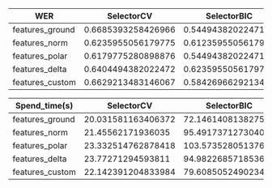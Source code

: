 | WER | SelectorCV |SelectorBIC|SelectorDIC|
|-|-|-|-|
|features_ground|0.6685393258426966|0.5449438202247191|0.5617977528089888|
|features_norm|0.6235955056179775|0.6123595505617978|0.5955056179775281|
|features_polar|0.6179775280898876|0.5449438202247191|0.5280898876404494|
|features_delta|0.6404494382022472|0.6235955056179775|0.6179775280898876|
|features_custom|0.6629213483146067|0.5842696629213483|0.550561797752809|



| Spend_time(s) | SelectorCV |SelectorBIC|SelectorDIC|
|-|-|-|-|
|features_ground|20.031581163406372|72.14614081382751|219.23896598815918|
|features_norm|21.45562171936035|95.49173712730408|295.60215401649475|
|features_polar|23.332514762878418|103.57352805137634|281.5178151130676|
|features_delta|23.77271294593811|94.98226857185364|270.4826033115387|
|features_custom|22.142391204833984|79.60850524902344|244.23631143569946|
